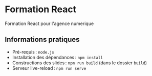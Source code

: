# Formation React

Formation React pour l'agence numerique

## Informations pratiques

* Pré-requis : ``node.js``
* Installation des dépendances : ``npm install``
* Constructions des slides : ``npm run build`` (dans le dossier ``build``)
* Serveur live-reload : ``npm run serve``
